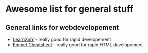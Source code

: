 # Awesome list for general stuff

## General links for webdevelopement
* [LearnXinY](https://learnxinyminutes.com/) - really good for rapid developement
* [Emmet Cheatsheet](https://docs.emmet.io/cheat-sheet/) - really good for rapid HTML developement

